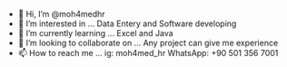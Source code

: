 - 👋 Hi, I’m @moh4medhr
- 👀 I’m interested in ... Data Entery and Software developing
- 🌱 I’m currently learning ... Excel and Java
- 💞️ I’m looking to collaborate on ... Any project can give me experience
- 📫 How to reach me ... ig: moh4med_hr WhatsApp: +90 501 356 7001  

<!---
moh4medhr/moh4medhr is a ✨ special ✨ repository because its `README.md` (this file) appears on your GitHub profile.
You can click the Preview link to take a look at your changes.
--->

